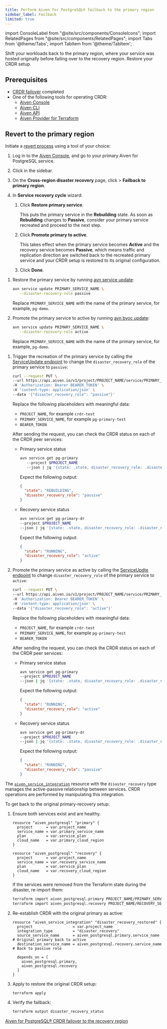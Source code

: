 ```yaml
---
title: Perform Aiven for PostgreSQL® failback to the primary region
sidebar_label: Failback
limited: true
---
```


import ConsoleLabel from "@site/src/components/ConsoleIcons";
import RelatedPages from "@site/src/components/RelatedPages";
import Tabs from '@theme/Tabs';
import TabItem from '@theme/TabItem';

Shift your workloads back to the primary region, where your service was hosted originally before failing over to the recovery region. Restore your CRDR setup.

## Prerequisites

- [CRDR failover](/docs/products/postgresql/crdr/failover/crdr-failover-to-recovery) completed
- One of the following tools for operating CRDR:
  - [Aiven Console](https://console.aiven.io/)
  - [Aiven CLI](/docs/tools/cli)
  - [Aiven API](/docs/tools/api)
  - [Aiven Provider for Terraform](https://registry.terraform.io/providers/aiven/aiven/latest/docs)

## Revert to the primary region

Initiate a
[revert process](/docs/products/postgresql/crdr/crdr-overview#failback-to-the-primary-region)
using a tool of your choice:

<Tabs groupId="group1">
<TabItem value="console" label="Console" default>

1. Log in to the [Aiven Console](https://console.aiven.io/), and go to your primary
   Aiven for PostgreSQL service.
1. Click <ConsoleLabel name="disasterrecovery"/> in the sidebar.
1. On the **Cross-region disaster recovery** page, click <ConsoleLabel name="actions"/> >
   **Failback to primary region**.
1. In **Service recovery cycle** wizard:

   1. Click **Restore primary service**.

      This puts the primary service in the **Rebuilding** state. As soon as **Rebuilding**
      changes to **Passive**, consider your primary service recreated and proceed to
      the next step.

   1. Click **Promote primary to active**.

      This takes effect when the primary service becomes **Active** and the recovery service
      becomes **Passive**, which means traffic and replication direction are switched back
      to the recreated primary service and your CRDR setup is restored to its original
      configuration.

   1. Click **Done**.

</TabItem>
<TabItem value="cli" label="CLI">

1. Restore the primary service by running
   [avn service update](/docs/tools/cli/service-cli#avn-cli-service-update):

   ```bash
   avn service update PRIMARY_SERVICE_NAME \
      --disaster-recovery-role passive
   ```

   Replace `PRIMARY_SERVICE_NAME` with the name of the primary service, for example, `pg-demo`.

1. Promote the primary service to active by running
   [avn byoc update](/docs/tools/cli/service-cli#avn-cli-service-update):

   ```bash
   avn service update PRIMARY_SERVICE_NAME \
      --disaster-recovery-role active
   ```

   Replace `PRIMARY_SERVICE_NAME` with the name of the primary service, for example, `pg-demo`.

</TabItem>
<TabItem value="api" label="API">

1. Trigger the recreation of the primary service by calling the
   [ServiceUpdate endpoint](https://api.aiven.io/doc/#tag/Service/operation/ServiceUpdate)
   to change the `disaster_recovery_role` of the primary service to `passive`:

   ```bash {5}
   curl --request PUT \
   --url https://api.aiven.io/v1/project/PROJECT_NAME/service/PRIMARY_SERVICE_NAME \
   -H 'Authorization: Bearer BEARER_TOKEN' \
   -H 'content-type: application/json' \
   --data '{"disaster_recovery_role": "passive"}'
   ```

   Replace the following placeholders with meaningful data:

   - `PROJECT_NAME`, for example `crdr-test`
   - `PRIMARY_SERVICE_NAME`, for example `pg-primary-test`
   - `BEARER_TOKEN`

   After sending the request, you can check the CRDR status on each of the CRDR peer services:

   - Primary service status

      ```bash
      avn service get pg-primary
         --project $PROJECT_NAME
         --json | jq '{state: .state, disaster_recovery_role: .disaster_recovery_role}'
      ```

      Expect the following output:

      ```json
      {
        "state": "REBUILDING",
        "disaster_recovery_role": "passive"
      }
      ```

   - Recovery service status

      ```bash
      avn service get pg-primary-dr
      --project $PROJECT_NAME
      --json | jq '{state: .state, disaster_recovery_role: .disaster_recovery_role}'
      ```

      Expect the following output:

      ```json
      {
        "state": "RUNNING",
        "disaster_recovery_role": "active"
      }
      ```

1. Promote the primary service as active by calling the
   [ServiceUpdte endpoint](https://api.aiven.io/doc/#tag/Service/operation/ServiceUpdate)
   to change `disaster_recovery_role` of the primary service to `active`:

   ```bash {5}
   curl --request PUT \
   --url https://api.aiven.io/v1/project/PROJECT_NAME/service/PRIMARY_SERVICE_NAME \
   -H 'Authorization: Bearer BEARER_TOKEN' \
   -H 'content-type: application/json' \
   --data '{"disaster_recovery_role": "active"}'
   ```

   Replace the following placeholders with meaningful data:

   - `PROJECT_NAME`, for example `crdr-test`
   - `PRIMARY_SERVICE_NAME`, for example `pg-primary-test`
   - `BEARER_TOKEN`

   After sending the request, you can check the CRDR status on each of the CRDR peer services:

   - Primary service status

      ```bash
      avn service get pg-primary
      --project $PROJECT_NAME
      --json | jq '{state: .state, disaster_recovery_role: .disaster_recovery_role}'
      ```

      Expect the following output:

      ```json
      {
        "state": "RUNNING",
        "disaster_recovery_role": "active"
      }
      ```

   - Recovery service status

      ```bash
      avn service get pg-primary-dr
      --project $PROJECT_NAME
      --json | jq '{state: .state, disaster_recovery_role: .disaster_recovery_role}'
      ```

      Expect the following output:

      ```json
      {
        "state": "RUNNING",
        "disaster_recovery_role": "passive"
      }
      ```

</TabItem>
<TabItem value="tf" label="Terraform">

The
[`aiven_service_integration`](https://registry.terraform.io/providers/aiven/aiven/latest/docs/resources/service_integration)
resource with the `disaster_recovery` type manages the active-passive relationship between
services. CRDR operations are performed by manipulating this integration.

To get back to the original primary-recovery setup:

1. Ensure both services exist and are healthy.

   ```hcl
   resource "aiven_postgresql" "primary" {
     project      = var.project_name
     service_name = var.primary_service_name
     plan         = var.service_plan
     cloud_name   = var.primary_cloud_region
   }

   resource "aiven_postgresql" "recovery" {
     project      = var.project_name
     service_name = var.recovery_service_name
     plan         = var.service_plan
     cloud_name   = var.recovery_cloud_region
   }
   ```

   If the services were removed from the Terraform state during the disaster, re-import
   them:

   ```bash
   terraform import aiven_postgresql.primary PROJECT_NAME/PRIMARY_SERVICE_NAME
   terraform import aiven_postgresql.recovery PROJECT_NAME/RECOVERY_SERVICE_NAME
   ```

1. Re-establish CRDR with the original primary as active:

   ```hcl
   resource "aiven_service_integration" "disaster_recovery_restored" {
     project                  = var.project_name
     integration_type         = "disaster_recovery"
     source_service_name      = aiven_postgresql.primary.service_name    # Original primary back to active
     destination_service_name = aiven_postgresql.recovery.service_name   # Back to passive role

     depends_on = [
       aiven_postgresql.primary,
       aiven_postgresql.recovery
     ]
   }
   ```

1. Apply to restore the original CRDR setup:

   ```bash
   terraform apply
   ```

1. Verify the failback:

   ```bash
   terraform output disaster_recovery_status
   ```

</TabItem>
</Tabs>

<RelatedPages/>

[Aiven for PostgreSQL® CRDR failover to the recovery region](/docs/products/postgresql/crdr/failover/crdr-failover-to-recovery)

